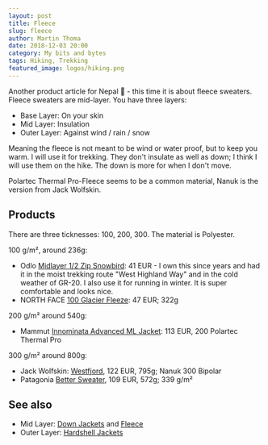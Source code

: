 ```yaml
---
layout: post
title: Fleece
slug: fleece
author: Martin Thoma
date: 2018-12-03 20:00
category: My bits and bytes
tags: Hiking, Trekking
featured_image: logos/hiking.png
---
```

Another product article for Nepal 🙂 - this time it is about fleece sweaters.
Fleece sweaters are mid-layer. You have three layers:

* Base Layer: On your skin
* Mid Layer: Insulation
* Outer Layer: Against wind / rain / snow

Meaning the fleece is not meant to be wind or water proof, but to keep you
warm. I will use it for trekking. They don't insulate as well as down; I think
I will use them on the hike. The down is more for when I don't move.

Polartec Thermal Pro-Fleece seems to be a common material, Nanuk is the version
from Jack Wolfskin.

## Products

There are three ticknesses: 100, 200, 300. The material is Polyester.

100 g/m², around 236g:

* Odlo [Midlayer 1/2 Zip Snowbird](https://amzn.to/2PfpjMg): 41 EUR - I own this since years and had it in the moist trekking route "West Highland Way" and in the cold weather of GR-20. I also use it for running in winter. It is super comfortable and looks nice.
* NORTH FACE [100 Glacier Fleeze](https://amzn.to/2Q98isu): 47 EUR; 322g


200 g/m² around 540g:

* Mammut [Innominata Advanced ML Jacket](https://amzn.to/2QvWvUb): 113 EUR, 200 Polartec Thermal Pro

300 g/m² around 800g:

* Jack Wolfskin: [Westfjord](https://amzn.to/2KNTWrh), 122 EUR, 795g; Nanuk 300 Bipolar
* Patagonia [Better Sweater](https://amzn.to/2DZzqCD), 109 EUR, 572g; 339 g/m²


## See also

* Mid Layer: [Down Jackets](https://martin-thoma.com/down-jackets/) and [Fleece](https://martin-thoma.com/fleece/)
* Outer Layer: [Hardshell Jackets](https://martin-thoma.com/hardshell-jackets/)
